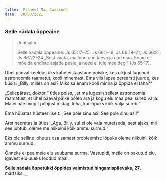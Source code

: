 ```yaml
---
title:  Planeet Maa taassünd  
date:  20/03/2021  
---
```


### Selle nädala õppeaine

> <p>Juhtsalm</p>
> Selle nädala õppeaine: Js 65:17–25; Js 66:1–19; Js 66:19–21; Js 66:21; Js 66:22–24.„Sest vaata, ma loon uue taeva ja uue maa. Enam ei mõelda endiste asjade peale ja need ei tule meeldegi“ (Js 65:17).

Ühel päeval keeldus üks kaheteistaastane poisike, kes oli just lugenud astronoomia raamatut, kooli minemast. Ema viis lapse perearsti juurde, kes küsis: „Billy, milles on asi? Miks sa enam kooli minna ja õppida ei taha?“

„Sellepärast, doktor,“ ütles poiss, „et ma lugesin sellest astronoomia raamatust, et ühel päeval päike põleb ära ja kogu elu maa peal sureb välja. Ma ei näe mingit põhjust midagi teha, kui lõpuks kõik välja sureb.“

Ema hüüatas hüsteeriliselt: „See pole sinu asi! See pole sinu asi!“

Arst naeratas ja ütles: „Aga, Billy, sul ei ole vaja muretseda, sest ajaks, mil see juhtub, oleme me niikuinii kõik ammu surnud.“

Eks ole selline lohutus osa samast probleemist: lõpuks oleme niikuinii kõik ammu surnud.

Õnneks ei pea meie elu suubuma surma. Vastupidi, meile on pakutud elu, igavest elu uueks loodud maal.

__Selle nädala õppetükki õppides valmistud hingamispäevaks, 27__. märtsiks.__